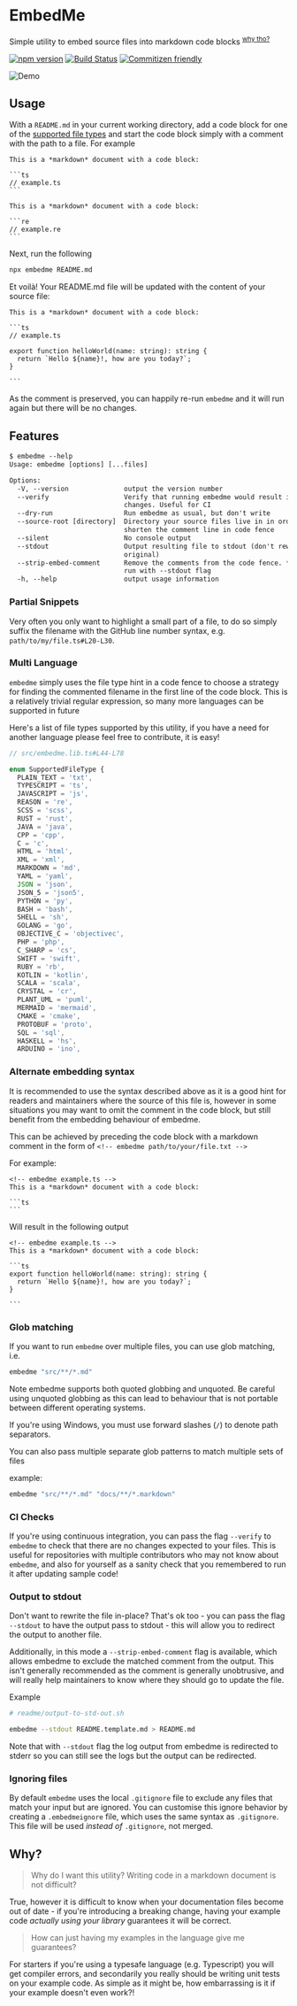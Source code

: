 # EmbedMe

Simple utility to embed source files into markdown code blocks <sup>[why tho?](#why)</sup>

[![npm version](https://badge.fury.io/js/embedme.svg)](https://www.npmjs.com/package/embedme)
[![Build Status](https://travis-ci.org/zakhenry/embedme.svg?branch=master)](https://travis-ci.org/zakhenry/embedme)
[![Commitizen friendly](https://img.shields.io/badge/commitizen-friendly-brightgreen.svg)](https://commitizen.github.io/cz-cli/)

![Demo](readme/asciinema/demo.svg)

## Usage

With a `README.md` in your current working directory, add a code block for one of the
[supported file types](#multi-language) and start the code block simply with a comment with the path to a
file. For example

<!-- embedme-ignore-next -->

    This is a *markdown* document with a code block:

    ```ts
    // example.ts
    ```
<!-- embedme-ignore-next -->

    This is a *markdown* document with a code block:

    ```re
    // example.re
    ```

Next, run the following

```bash
npx embedme README.md
```

Et voilà! Your README.md file will be updated with the content of your source file:

<!-- prettier-ignore -->
    This is a *markdown* document with a code block:

    ```ts
    // example.ts
    
    export function helloWorld(name: string): string {
      return `Hello ${name}!, how are you today?`;
    }
    
    ```

As the comment is preserved, you can happily re-run `embedme` and it will run again but there will be no changes.

## Features

<!-- embedme readme/help-output.txt -->
<!-- prettier-ignore -->
```txt
$ embedme --help
Usage: embedme [options] [...files]

Options:
  -V, --version              output the version number
  --verify                   Verify that running embedme would result in no 
                             changes. Useful for CI
  --dry-run                  Run embedme as usual, but don't write
  --source-root [directory]  Directory your source files live in in order to 
                             shorten the comment line in code fence
  --silent                   No console output
  --stdout                   Output resulting file to stdout (don't rewrite 
                             original)
  --strip-embed-comment      Remove the comments from the code fence. *Must* be 
                             run with --stdout flag
  -h, --help                 output usage information

```

### Partial Snippets

Very often you only want to highlight a small part of a file, to do so simply suffix the filename with the GitHub line
number syntax, e.g. `path/to/my/file.ts#L20-L30`.

### Multi Language

`embedme` simply uses the file type hint in a code fence to choose a strategy for finding the commented filename in the
first line of the code block. This is a relatively trivial regular expression, so many more languages can be supported
in future

Here's a list of file types supported by this utility, if you have a need for another language please feel free to
contribute, it is easy!

```ts
// src/embedme.lib.ts#L44-L78

enum SupportedFileType {
  PLAIN_TEXT = 'txt',
  TYPESCRIPT = 'ts',
  JAVASCRIPT = 'js',
  REASON = 're',
  SCSS = 'scss',
  RUST = 'rust',
  JAVA = 'java',
  CPP = 'cpp',
  C = 'c',
  HTML = 'html',
  XML = 'xml',
  MARKDOWN = 'md',
  YAML = 'yaml',
  JSON = 'json',
  JSON_5 = 'json5',
  PYTHON = 'py',
  BASH = 'bash',
  SHELL = 'sh',
  GOLANG = 'go',
  OBJECTIVE_C = 'objectivec',
  PHP = 'php',
  C_SHARP = 'cs',
  SWIFT = 'swift',
  RUBY = 'rb',
  KOTLIN = 'kotlin',
  SCALA = 'scala',
  CRYSTAL = 'cr',
  PLANT_UML = 'puml',
  MERMAID = 'mermaid',
  CMAKE = 'cmake',
  PROTOBUF = 'proto',
  SQL = 'sql',
  HASKELL = 'hs',
  ARDUINO = 'ino',
```

### Alternate embedding syntax

It is recommended to use the syntax described above as it is a good hint for readers and maintainers where the source of
this file is, however in some situations you may want to omit the comment in the code block, but still benefit from the
embedding behaviour of embedme.

This can be achieved by preceding the code block with a markdown comment in the form of `<!-- embedme path/to/your/file.txt -->`

For example:

<!-- embedme-ignore-next -->

    <!-- embedme example.ts -->
    This is a *markdown* document with a code block:

    ```ts
    ```

Will result in the following output

    <!-- embedme example.ts -->
    This is a *markdown* document with a code block:

    ```ts
    export function helloWorld(name: string): string {
      return `Hello ${name}!, how are you today?`;
    }

    ```

### Glob matching

If you want to run `embedme` over multiple files, you can use glob matching, i.e.

```bash
embedme "src/**/*.md"
```

Note embedme supports both quoted globbing and unquoted. Be careful using unquoted
globbing as this can lead to behaviour that is not portable between different
operating systems.

If you're using Windows, you must use forward slashes (`/`) to denote path separators.

You can also pass multiple separate glob patterns to match multiple sets of files

example:

```bash
embedme "src/**/*.md" "docs/**/*.markdown"
```

### CI Checks

If you're using continuous integration, you can pass the flag `--verify` to `embedme` to check that there are no changes
expected to your files. This is useful for repositories with multiple contributors who may not know about `embedme`, and
also for yourself as a sanity check that you remembered to run it after updating sample code!

### Output to stdout

Don't want to rewrite the file in-place? That's ok too - you can pass the flag `--stdout` to have the output pass to
stdout - this will allow you to redirect the output to another file.

Additionally, in this mode a `--strip-embed-comment` flag is available, which allows embedme to exclude the matched
comment from the output. This isn't generally recommended as the comment is generally unobtrusive, and will really help
maintainers to know where they should go to update the file.

Example

```sh
# readme/output-to-std-out.sh

embedme --stdout README.template.md > README.md

```

Note that with `--stdout` flag the log output from embedme is redirected to stderr so you can still see the logs but the
output can be redirected.

### Ignoring files

By default `embedme` uses the local `.gitignore` file to exclude any files that match your input but are ignored. You
can customise this ignore behavior by creating a `.embedmeignore` file, which uses the same syntax as `.gitignore`. This
file will be used _instead of_ `.gitignore`, not merged.

## Why?

> Why do I want this utility? Writing code in a markdown document is not difficult?

True, however it is difficult to know when your documentation files become out of date - if you're introducing a
breaking change, having your example code _actually using your library_ guarantees it will be correct.

> How can just having my examples in the language give me guarantees?

For starters if you're using a typesafe language (e.g. Typescript) you will get compiler errors, and secondarily you
really should be writing unit tests on your example code. As simple as it might be, how embarrassing is it if your
example doesn't even work?!

